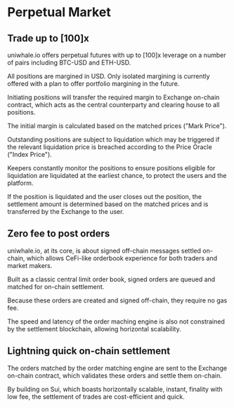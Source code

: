 # Perpetual Market

## Trade up to \[100]x

uniwhale.io offers perpetual futures with up to \[100]x leverage on a number of pairs including BTC-USD and ETH-USD.

All positions are margined in USD. Only isolated margining is currently offered with a plan to offer portfolio margining in the future.

Initiating positions will transfer the required margin to Exchange on-chain contract, which acts as the central counterparty and clearing house to all positions.

The initial margin is calculated based on the matched prices ("Mark Price").

Outstanding positions are subject to liquidation which may be triggered if the relevant liquidation price is breached according to the Price Oracle ("Index Price").

Keepers constantly monitor the positions to ensure positions eligible for liquidation are liquidated at the earliest chance, to protect the users and the platform.

If the position is liquidated and the user closes out the position, the settlement amount is determined based on the matched prices and is transferred by the Exchange to the user.

## Zero fee to post orders

uniwhale.io, at its core, is about signed off-chain messages settled on-chain, which allows CeFi-like orderbook experience for both traders and market makers.

Built as a classic central limit order book, signed orders are queued and matched for on-chain settlement.

Because these orders are created and signed off-chain, they require no gas fee.

The speed and latency of the order maching engine is also not constrained by the settlement blockchain, allowing horizontal scalability.

## Lightning quick on-chain settlement

The orders matched by the order matching engine are sent to the Exchange on-chain contract, which validates these orders and settle them on-chain.

By building on Sui, which boasts horizontally scalable, instant, finality with low fee, the settlement of trades are cost-efficient and quick.
